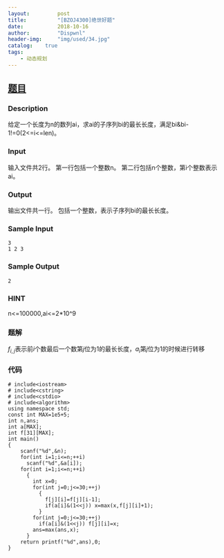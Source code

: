 ```yaml
---
layout:         post
title:          "[BZOJ4300]绝世好题"
date:           2018-10-16
author:         "Dispwnl"
header-img:     "img/used/34.jpg"
catalog:    true
tags:
    - 动态规划
---
```

## [题目](https://www.lydsy.com/JudgeOnline/problem.php?id=4300)
### Description
给定一个长度为n的数列ai，求ai的子序列bi的最长长度，满足bi&bi-1!=0(2<=i<=len)。
### Input
输入文件共2行。
第一行包括一个整数n。
第二行包括n个整数，第i个整数表示ai。
### Output
输出文件共一行。
包括一个整数，表示子序列bi的最长长度。
### Sample Input
```
3
1 2 3
```
### Sample Output
```
2
```
### HINT
n<=100000,ai<=2*10^9

### 题解
$f_{i,j}$表示前$i$个数最后一个数第$j$位为$1$的最长长度，$a_i$第$j$位为$1$的时候进行转移

### 代码
```
# include<iostream>
# include<cstring>
# include<cstdio>
# include<algorithm>
using namespace std;
const int MAX=1e5+5;
int n,ans;
int a[MAX]; 
int f[31][MAX];
int main()
{
	scanf("%d",&n);
	for(int i=1;i<=n;++i)
	  scanf("%d",&a[i]);
	for(int i=1;i<=n;++i)
	  {
	  	int x=0;
	  	for(int j=0;j<=30;++j)
	  	  {
	  	  	f[j][i]=f[j][i-1];
	  	  	if(a[i]&(1<<j)) x=max(x,f[j][i]+1);
		  }
		for(int j=0;j<=30;++j)
	  	  if(a[i]&(1<<j)) f[j][i]=x;
	  	ans=max(ans,x);
	  }
	return printf("%d",ans),0;
}
```
